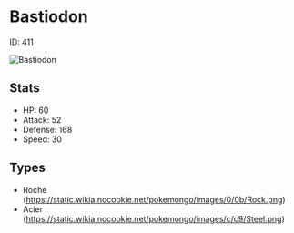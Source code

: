 # Bastiodon


ID: 411

![](https://raw.githubusercontent.com/PokeAPI/sprites/master/sprites/pokemon/other/official-artwork/411.png "Bastiodon")

## Stats


 - HP: 60
 - Attack: 52
 - Defense: 168
 - Speed: 30

## Types


 - Roche (https://static.wikia.nocookie.net/pokemongo/images/0/0b/Rock.png)
 - Acier (https://static.wikia.nocookie.net/pokemongo/images/c/c9/Steel.png)
